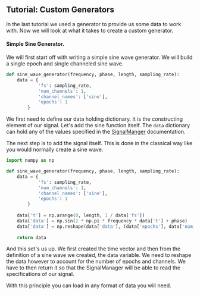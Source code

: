 ## Tutorial: Custom Generators

In the last tutorial we used a generator to provide us some data to work with. Now we will look at what it takes
to create a custom generator.

#### Simple Sine Generator.

We will first start off with writing a simple sine wave generator.
We will build a single epoch and single channeled sine wave.

```python
def sine_wave_generator(frequency, phase, length, sampling_rate):
    data = {
			'fs': sampling_rate,
			'num_channels': 1,
			'channel_names': ['sine'],
			'epochs': 1
		}
```

We first need to define our data holding dictionary. It is the constructing element of our signal.
Let's add the sine function itself. The `data` dictionary can hold any of the values specified in the [SignalManger](/SignalManager)
documentation.

The next step is to add the signal itself. This is done in the classical way like you would normally create a sine wave.

```python
import numpy as np

def sine_wave_generator(frequency, phase, length, sampling_rate):
    data = {
			'fs': sampling_rate,
			'num_channels': 1,
			'channel_names': ['sine'],
			'epochs': 1
		}
	
    data['t'] = np.arange(0, length, 1 / data['fs'])
    data['data'] = np.sin(2 * np.pi * frequency * data['t'] + phase)
    data['data'] = np.reshape(data['data'], (data['epochs'], data['num_channels'], *data['data'].shape))
    
    return data
```

And this set's us up. We first created the time vector and then from the definition of a sine wave we created,
the data variable.
We need to reshape the data however to account for the number of epochs and channels. 
We have to then return it so that the SignalManager will be able to read the specifications of our signal.

With this principle you can load in any format of data you will need.

